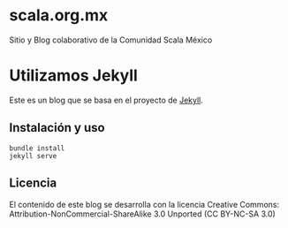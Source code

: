 scala.org.mx
============

Sitio y Blog colaborativo de la Comunidad Scala México

# Utilizamos Jekyll
Este es un blog que se basa en el proyecto de [Jekyll](http://jekyllrb.com/).

## Instalación y uso
    bundle install
    jekyll serve

## Licencia
El contenido de este blog se desarrolla con la licencia Creative Commons: Attribution-NonCommercial-ShareAlike 3.0 Unported (CC BY-NC-SA 3.0)
